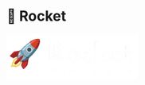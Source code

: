# 🚀 Rocket

<img src="https://raw.githubusercontent.com/xNoerPlaysCodes/rocket-runtime/refs/heads/master/rocket_white_text_nobg.png">
